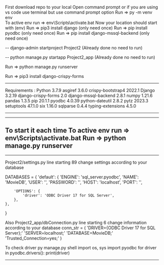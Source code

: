 First download repo to your local
Open command prompt or if you are using vs code use terminal but use command prompt option
Run => py -m venv env  
To active env run => env\Scripts\activate.bat 
Now your location should start with (env)
Run => pip3 install django (only need once)
Run => pip install pyodbc (only need once)
Run => pip install django-mssql-backend (only need once)

-- django-admin startproject Project2 (Already done no need to run)

-- python manage.py startapp Project2_app (Already done no need to run)

Run => python manage.py runserver

Run => pip3 install django-crispy-forms

------------------------------

Requirements : 
Python               3.7.9
asgiref              3.6.0
crispy-bootstrap4    2022.1
Django               3.2.19
django-crispy-forms  2.0
django-mssql-backend 2.8.1
numpy                1.21.6
pandas               1.3.5
pip                  20.1.1
pyodbc               4.0.39
python-dateutil      2.8.2
pytz                 2023.3
setuptools           47.1.0
six                  1.16.0
sqlparse             0.4.4
typing-extensions    4.5.0

------------------------------


-------------------------------------------------------
To start it each time
To active env run => env\Scripts\activate.bat
Run => python manage.py runserver
-------------------------------------------------------

-----------------------------------------------------------------------------------------------------
Project2/settings.py line starting 89 change settings according to your database

DATABASES = {
    'default': {
        'ENGINE': 'sql_server.pyodbc',
        'NAME': 'MovieDB',
        'USER': '',
        'PASSWORD': '',
        'HOST': 'localhost',
        'PORT': '',

        'OPTIONS': {
            'driver': 'ODBC Driver 17 for SQL Server',
        },
    },
}

Also Project2_app/dbConnection.py line starting 6 change information according to your database
conn_str = (
    'DRIVER={ODBC Driver 17 for SQL Server};'
    'SERVER=localhost;'
    'DATABASE=MovieDB;'
    'Trusted_Connection=yes;'
    )

To check driver 
py manage.py shell
import os, sys
import pyodbc
for driver in pyodbc.drivers():
    print(driver)

-----------------------------------------------------------------------------------------------------


